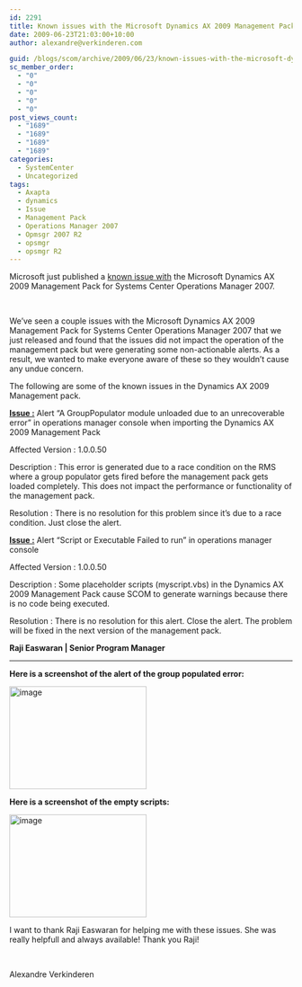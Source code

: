 ```yaml
---
id: 2291
title: Known issues with the Microsoft Dynamics AX 2009 Management Pack for Systems Center Operations Manager 2007
date: 2009-06-23T21:03:00+10:00
author: alexandre@verkinderen.com

guid: /blogs/scom/archive/2009/06/23/known-issues-with-the-microsoft-dynamics-ax-2009-management-pack-for-systems-center-operations-manager-2007.aspx
sc_member_order:
  - "0"
  - "0"
  - "0"
  - "0"
  - "0"
post_views_count:
  - "1689"
  - "1689"
  - "1689"
  - "1689"
categories:
  - SystemCenter
  - Uncategorized
tags:
  - Axapta
  - dynamics
  - Issue
  - Management Pack
  - Operations Manager 2007
  - Opmsgr 2007 R2
  - opsmgr
  - opsmgr R2
---
```

Microsoft just published a <a target="_blank" href="http://blogs.technet.com/operationsmgr/archive/2009/06/23/known-issues-with-the-microsoft-dynamics-ax-2009-management-pack-for-systems-center-operations-manager-2007.aspx">known issue with</a> the Microsoft Dynamics AX 2009 Management Pack for Systems Center Operations Manager 2007.

&nbsp;

We&rsquo;ve seen a couple issues with the Microsoft Dynamics AX 2009 Management Pack for Systems Center Operations Manager 2007 that we just released and found that the issues did not impact the operation of the management pack but were generating some non-actionable alerts. As a result, we wanted to make everyone aware of these so they wouldn&rsquo;t cause any undue concern.

The following are some of the known issues in the Dynamics AX 2009 Management pack.

**<span style="text-decoration: underline">Issue :</span>** Alert &ldquo;A GroupPopulator module unloaded due to an unrecoverable error&rdquo; in operations manager console when importing the Dynamics AX 2009 Management Pack

Affected Version : 1.0.0.50

Description : This error is generated due to a race condition on the RMS where a group populator gets fired before the management pack gets loaded completely. This does not impact the performance or functionality of the management pack.

Resolution : There is no resolution for this problem since it&rsquo;s due to a race condition. Just close the alert.

**<span style="text-decoration: underline">Issue :</span>** Alert &ldquo;Script or Executable Failed to run&rdquo; in operations manager console

Affected Version : 1.0.0.50

Description : Some placeholder scripts (myscript.vbs) in the Dynamics AX 2009 Management Pack cause SCOM to generate warnings because there is no code being executed.

Resolution : There is no resolution for this alert. Close the alert. The problem will be fixed in the next version of the management pack.

**Raji Easwaran | Senior Program Manager**

****

**Here is a screenshot of the alert of the group populated error:**

[<img height="183" width="244" src="https://mscloudstorage.blob.core.windows.net/mscloudstorage//2012/06/image_thumb_1141EE29.png" alt="image" border="0" style="border-right: 0px;border-top: 0px;border-left: 0px;border-bottom: 0px" />](http://scug.be/scom/files/2012/06/image_3F7BE9E3.png)

**Here is a screenshot of the empty scripts:**

[<img height="183" width="244" src="https://mscloudstorage.blob.core.windows.net/mscloudstorage//2012/06/image_thumb_3924ED88.png" alt="image" border="0" style="border-right: 0px;border-top: 0px;border-left: 0px;border-bottom: 0px" />](http://scug.be/scom/files/2012/06/image_776DB7F9.png)

I want to thank Raji Easwaran for helping me with these issues.&nbsp;She was really helpfull and always available! Thank you Raji!

&nbsp;

Alexandre Verkinderen
